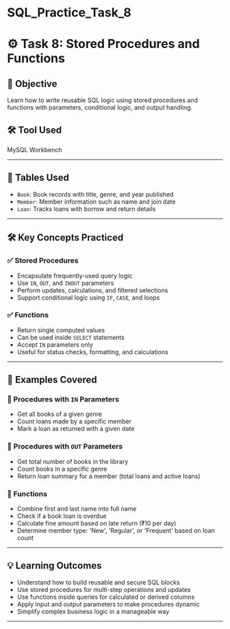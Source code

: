 # SQL_Practice_Task_8
# ⚙️ Task 8: Stored Procedures and Functions

## 🎯 Objective
Learn how to write reusable SQL logic using stored procedures and functions with parameters, conditional logic, and output handling.

## 🛠 Tool Used
MySQL Workbench

---

## 🧱 Tables Used
- `Book`: Book records with title, genre, and year published
- `Member`: Member information such as name and join date
- `Loan`: Tracks loans with borrow and return details

---

## 🛠️ Key Concepts Practiced

### ✅ Stored Procedures
- Encapsulate frequently-used query logic
- Use `IN`, `OUT`, and `INOUT` parameters
- Perform updates, calculations, and filtered selections
- Support conditional logic using `IF`, `CASE`, and loops

### ✅ Functions
- Return single computed values
- Can be used inside `SELECT` statements
- Accept `IN` parameters only
- Useful for status checks, formatting, and calculations

---

## 🧪 Examples Covered

### 🔹 Procedures with `IN` Parameters
- Get all books of a given genre
- Count loans made by a specific member
- Mark a loan as returned with a given date

### 🔹 Procedures with `OUT` Parameters
- Get total number of books in the library
- Count books in a specific genre
- Return loan summary for a member (total loans and active loans)

### 🔹 Functions
- Combine first and last name into full name
- Check if a book loan is overdue
- Calculate fine amount based on late return (₹10 per day)
- Determine member type: 'New', 'Regular', or 'Frequent' based on loan count

---

## 💡 Learning Outcomes

- Understand how to build reusable and secure SQL blocks
- Use stored procedures for multi-step operations and updates
- Use functions inside queries for calculated or derived columns
- Apply input and output parameters to make procedures dynamic
- Simplify complex business logic in a manageable way

---
